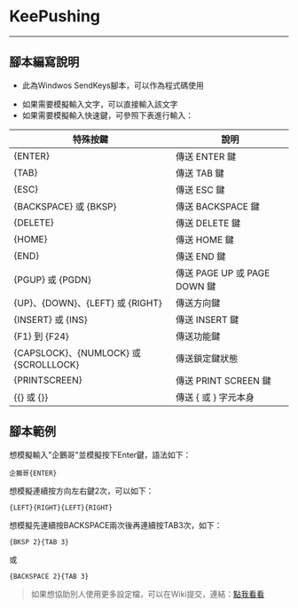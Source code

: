# KeePushing

___

## 腳本編寫說明

- 此為Windwos SendKeys腳本，可以作為程式碼使用
* 如果需要模擬輸入文字，可以直接輸入該文字
* 如果需要模擬輸入快速鍵，可參照下表進行輸入：

| 特殊按鍵 | 說明 |
| -------- | ---- |
| {ENTER}  | 傳送 ENTER 鍵 |
| {TAB}    | 傳送 TAB 鍵 |
| {ESC}    | 傳送 ESC 鍵 |
| {BACKSPACE} 或 {BKSP} | 傳送 BACKSPACE 鍵 |
| {DELETE} | 傳送 DELETE 鍵 |
| {HOME}   | 傳送 HOME 鍵 |
| {END}    | 傳送 END 鍵 |
| {PGUP} 或 {PGDN} | 傳送 PAGE UP 或 PAGE DOWN 鍵 |
| {UP}、{DOWN}、{LEFT} 或 {RIGHT} | 傳送方向鍵 |
| {INSERT} 或 {INS} | 傳送 INSERT 鍵 |
| {F1} 到 {F24} | 傳送功能鍵 |
| {CAPSLOCK}、{NUMLOCK} 或 {SCROLLLOCK} | 傳送鎖定鍵狀態 |
| {PRINTSCREEN} | 傳送 PRINT SCREEN 鍵 |
| {{} 或 {}} | 傳送 { 或 } 字元本身 |

## 腳本範例

想模擬輸入"企鵝哥"並模擬按下Enter鍵，語法如下：

``` VB
企鵝哥{ENTER}
```

想模擬連續按方向左右鍵2次，可以如下：

``` VB
{LEFT}{RIGHT}{LEFT}{RIGHT}
```

想模擬先連續按BACKSPACE兩次後再連續按TAB3次，如下：

``` VB
{BKSP 2}{TAB 3}
```

或

``` VB
{BACKSPACE 2}{TAB 3}
```

> 如果想協助別人使用更多設定檔，可以在Wiki提交，連結：[點我看看](https://github.com/510208/KeePushing/discussions/2)
